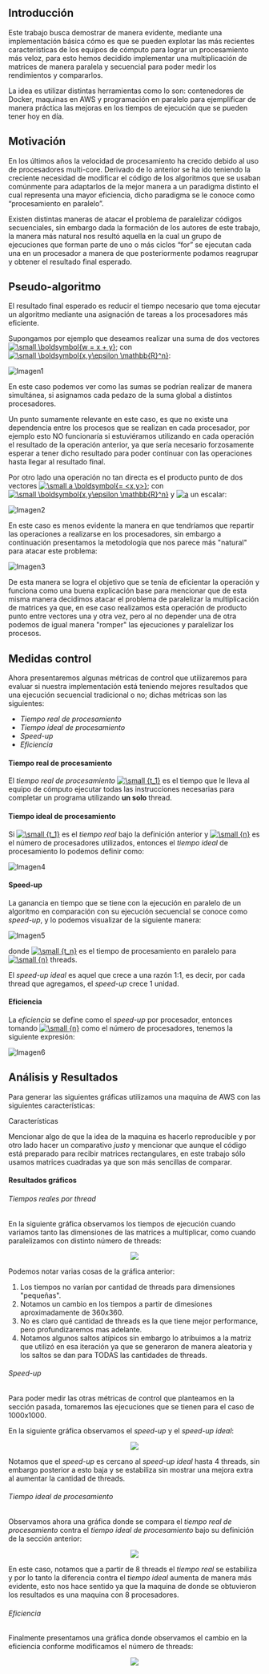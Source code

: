 ## Introducción

Este trabajo busca demostrar de manera evidente, mediante una implementación básica cómo es que se pueden explotar las más recientes características de los equipos de cómputo para lograr un procesamiento más veloz, para esto hemos decidido implementar una multiplicación de matrices de manera paralela y secuencial para poder medir los rendimientos y compararlos.

La idea es utilizar distintas herramientas como lo son: contenedores de Docker, maquinas en AWS y programación en paralelo para ejemplificar de manera práctica las mejoras en los tiempos de ejecución que se pueden tener hoy en día.

## Motivación
En los últimos años la velocidad de procesamiento ha crecido debido al uso de procesadores multi-core. Derivado de lo anterior se ha ido teniendo la creciente necesidad de modificar el código de los algoritmos que se usaban comúnmente para adaptarlos de la mejor manera a un paradigma distinto el cual representa una mayor eficiencia, dicho paradigma se le conoce como “procesamiento en paralelo”.

Existen distintas maneras de atacar el problema de paralelizar códigos secuenciales, sin embargo dada la formación de los autores de este trabajo, la manera más natural nos resultó aquella en la cual un grupo de ejecuciones que forman parte de uno o más ciclos “for” se ejecutan cada una en un procesador a manera de que posteriormente podamos reagrupar y obtener el resultado final esperado.

## Pseudo-algoritmo
El resultado final esperado es reducir el tiempo necesario que toma ejecutar un algoritmo mediante una asignación de tareas a los procesadores más eficiente.

Supongamos por ejemplo que deseamos realizar una suma de dos vectores <a href="https://www.codecogs.com/eqnedit.php?latex=\dpi{100}&space;\small&space;\boldsymbol{w&space;=&space;x&space;&plus;&space;y}" target="_blank"><img src="https://latex.codecogs.com/gif.latex?\dpi{100}&space;\small&space;\boldsymbol{w&space;=&space;x&space;&plus;&space;y}" title="\small \boldsymbol{w = x + y}" /></a>; con <a href="https://www.codecogs.com/eqnedit.php?latex=\dpi{100}&space;\small&space;\boldsymbol{x,y\epsilon&space;\mathbb{R}^n}" target="_blank"><img src="https://latex.codecogs.com/gif.latex?\dpi{100}&space;\small&space;\boldsymbol{x,y\epsilon&space;\mathbb{R}^n}" title="\small \boldsymbol{x,y\epsilon \mathbb{R}^n}" /></a>:

![Imagen1](https://github.com/patricio-hdz/ProdArch_2017/blob/master/tarea1/Im1.JPG)

En este caso podemos ver como las sumas se podrían realizar de manera simultánea, si asignamos cada pedazo de la suma global a distintos procesadores.

Un punto sumamente relevante en este caso, es que no existe una dependencia entre los procesos que se realizan en cada procesador, por ejemplo esto NO funcionaría si estuviéramos utilizando en cada operación el resultado de la operación anterior, ya que sería necesario forzosamente esperar a tener dicho resultado para poder continuar con las operaciones hasta llegar al resultado final.

Por otro lado una operación no tan directa es el producto punto de dos vectores <a href="https://www.codecogs.com/eqnedit.php?latex=\dpi{100}&space;\small&space;a&space;\boldsymbol{=&space;<x,y>}" target="_blank"><img src="https://latex.codecogs.com/gif.latex?\dpi{100}&space;\small&space;a&space;\boldsymbol{=&space;<x,y>}" title="\small a \boldsymbol{= <x,y>}" /></a>; con <a href="https://www.codecogs.com/eqnedit.php?latex=\dpi{100}&space;\small&space;\boldsymbol{x,y\epsilon&space;\mathbb{R}^n}" target="_blank"><img src="https://latex.codecogs.com/gif.latex?\dpi{100}&space;\small&space;\boldsymbol{x,y\epsilon&space;\mathbb{R}^n}" title="\small \boldsymbol{x,y\epsilon \mathbb{R}^n}" /></a> y <a href="https://www.codecogs.com/eqnedit.php?latex=\dpi{100}&space;a" target="_blank"><img src="https://latex.codecogs.com/gif.latex?\dpi{100}&space;a" title="a" /></a> un escalar:

![Imagen2](https://github.com/patricio-hdz/ProdArch_2017/blob/master/tarea1/Im2.JPG)

En este caso es menos evidente la manera en que tendríamos que repartir las operaciones a realizarse en los procesadores, sin embargo a continuación presentamos la metodología que nos parece más "natural" para atacar este problema:

![Imagen3](https://github.com/patricio-hdz/ProdArch_2017/blob/master/tarea1/Im3.JPG)

De esta manera se logra el objetivo que se tenía de eficientar la operación y funciona como una buena explicación base para mencionar que de esta misma manera decidimos atacar el problema de paralelizar la multiplicación de matrices ya que, en ese caso realizamos esta operación de producto punto entre vectores una y otra vez, pero al no depender una de otra podemos de igual manera "romper" las ejecuciones y paralelizar los procesos.

## Medidas control

Ahora presentaremos algunas métricas de control que utilizaremos para evaluar si nuestra implementación está teniendo mejores resultados que una ejecución secuencial tradicional o no; dichas métricas son las siguientes:

- *Tiempo real de procesamiento*
- *Tiempo ideal de procesamiento*
- *Speed-up*
- *Eficiencia*

#### Tiempo real de procesamiento

El *tiempo real de procesamiento* <a href="https://www.codecogs.com/eqnedit.php?latex=\dpi{100}&space;\small&space;{t_1}" target="_blank"><img src="https://latex.codecogs.com/gif.latex?\dpi{100}&space;\small&space;{t_1}" title="\small {t_1}" /></a> es el tiempo que le lleva al equipo de cómputo ejecutar todas las instrucciones necesarias para completar un programa utilizando **un solo** thread.

#### Tiempo ideal de procesamiento

Si <a href="https://www.codecogs.com/eqnedit.php?latex=\dpi{100}&space;\small&space;{t_1}" target="_blank"><img src="https://latex.codecogs.com/gif.latex?\dpi{100}&space;\small&space;{t_1}" title="\small {t_1}" /></a> es el *tiempo real* bajo la definición anterior y <a href="https://www.codecogs.com/eqnedit.php?latex=\dpi{100}&space;\small&space;{n}" target="_blank"><img src="https://latex.codecogs.com/gif.latex?\dpi{100}&space;\small&space;{n}" title="\small {n}" /></a> es el número de procesadores utilizados, entonces el *tiempo ideal* de procesamiento lo podemos definir como:

![Imagen4](https://github.com/patricio-hdz/ProdArch_2017/blob/master/tarea1/Im4.JPG)

#### Speed-up

La ganancia en tiempo que se tiene con la ejecución en paralelo de un algoritmo en comparación con su ejecución secuencial se conoce como *speed-up*, y lo podemos visualizar de la siguiente manera:

![Imagen5](https://github.com/patricio-hdz/ProdArch_2017/blob/master/tarea1/Im5.JPG)

donde <a href="https://www.codecogs.com/eqnedit.php?latex=\dpi{100}&space;\small&space;{t_n}" target="_blank"><img src="https://latex.codecogs.com/gif.latex?\dpi{100}&space;\small&space;{t_n}" title="\small {t_n}" /></a> es el tiempo de procesamiento en paralelo para <a href="https://www.codecogs.com/eqnedit.php?latex=\dpi{100}&space;\small&space;{n}" target="_blank"><img src="https://latex.codecogs.com/gif.latex?\dpi{100}&space;\small&space;{n}" title="\small {n}" /></a> threads.

El *speed-up ideal* es aquel que crece a una razón 1:1, es decir, por cada thread que agregamos, el *speed-up* crece 1 unidad.

#### Eficiencia

La *eficiencia* se define como el *speed-up* por procesador, entonces tomando <a href="https://www.codecogs.com/eqnedit.php?latex=\dpi{100}&space;\small&space;{n}" target="_blank"><img src="https://latex.codecogs.com/gif.latex?\dpi{100}&space;\small&space;{n}" title="\small {n}" /></a> como el número de procesadores, tenemos la siguiente expresión:

![Imagen6](https://github.com/patricio-hdz/ProdArch_2017/blob/master/tarea1/Im6.JPG)


## Análisis y Resultados

Para generar las siguientes gráficas utilizamos una maquina de AWS con las siguientes características:

Características

Mencionar algo de que la idea de la maquina es hacerlo reproducible y por otro lado hacer un comparativo *justo* y mencionar que aunque el código está preparado para recibir matrices rectangulares, en este trabajo sólo usamos matrices cuadradas ya que son más sencillas de comparar.

#### Resultados gráficos

###### Tiempos reales por thread
En la siguiente gráfica observamos los tiempos de ejecución cuando variamos tanto las dimensiones de las matrices a multiplicar, como cuando paralelizamos con distinto número de threads:

<p align="center">
  <img src="https://github.com/patricio-hdz/ProdArch_2017/blob/master/tarea1/Im7.JPG">
</p>

Podemos notar varias cosas de la gráfica anterior:

1. Los tiempos no varían por cantidad de threads para dimensiones "pequeñas".
2. Notamos un cambio en los tiempos a partir de dimesiones aproximadamente de 360x360.
3. No es claro qué cantidad de threads es la que tiene mejor performance, pero profundizaremos mas adelante.
4. Notamos algunos saltos atípicos sin embargo lo atribuimos a la matriz que utilizó en esa iteración ya que se generaron de manera aleatoria y los saltos se dan para TODAS las cantidades de threads.

###### Speed-up

Para poder medir las otras métricas de control que planteamos en la sección pasada, tomaremos las ejecuciones que se tienen para el caso de 1000x1000.

En la siguiente gráfica observamos el *speed-up* y el *speed-up ideal*:

<p align="center">
  <img src="https://github.com/patricio-hdz/ProdArch_2017/blob/master/tarea1/Im8.JPG">
</p>

Notamos que el *speed-up* es cercano al *speed-up ideal* hasta 4 threads, sin embargo posterior a esto baja y se estabiliza sin mostrar una mejora extra al aumentar la cantidad de threads.

###### Tiempo ideal de procesamiento

Observamos ahora una gráfica donde se compara el *tiempo real de procesamiento* contra el *tiempo ideal de procesamiento* bajo su definición de la sección anterior:

<p align="center">
  <img src="https://github.com/patricio-hdz/ProdArch_2017/blob/master/tarea1/Im9.JPG">
</p>

En este caso, notamos que a partir de 8 threads el *tiempo real* se estabiliza y por lo tanto la diferencia contra el *tiempo ideal* aumenta de manera más evidente, esto nos hace sentido ya que la maquina de donde se obtuvieron los resultados es una maquina con 8 procesadores.

###### Eficiencia

Finalmente presentamos una gráfica donde observamos el cambio en la eficiencia conforme modificamos el número de threads:

<p align="center">
  <img src="https://github.com/patricio-hdz/ProdArch_2017/blob/master/tarea1/Im10.JPG">
</p>



